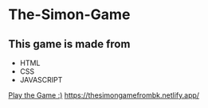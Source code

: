 # The-Simon-Game
## This game is made from 
- HTML
- CSS
- JAVASCRIPT

[Play the Game :)]('https://www.googgle.com/')
https://thesimongamefrombk.netlify.app/

